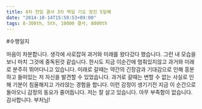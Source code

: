```yaml
---
title: 8차 천일 결사 3차 백일 기도 정진 5일째
date: "2014-10-14T15:50:53+09:00"
tags: 8-300th, 5th, 10000 결사, 8000th
---
```


#수행일지

마음이 차분합니다. 생각에 사로잡혀 과거와 미래를 왔다갔다 했습니다. 그런 내 모습을보니 마치 그것에 중독된것 같습니다. 한시도 지금 이순간에 멈춰있지않고 과거와 미래로 분주히 뛰어다니고 있습니다. 미래로 갈때는 약간의 긴장감과 기대감으로 인해 흥분하고 들떠있는 저 자신을 발견할 수 있었습니다. 과거로 갈때는 변할 수 없는 사실로 인해 기분이 침울해지고 가라앉는 경험을 합니다. 이런 감정이 생기기전 지금 이 순간으로 돌아오니 감정의 동요가 줄어듭니다. 저는 잘 살고 있습니다. 아무 부족함이 없습니다. 감사합니다. 부처님!
